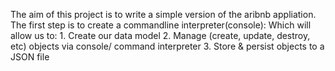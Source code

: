 The aim of this project is to write a simple version of the aribnb appliation.
The first step is to create a commandline interpreter(console): Which will allow us to:
        1. Create our data model
        2. Manage (create, update, destroy, etc) objects via console/
           command interpreter
        3. Store & persist objects to a JSON file
